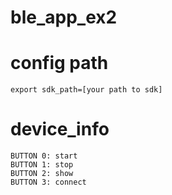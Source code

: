# ble_app_ex2
# config path
    export sdk_path=[your path to sdk]
# device_info
    BUTTON 0: start 
    BUTTON 1: stop 
    BUTTON 2: show 
    BUTTON 3: connect 